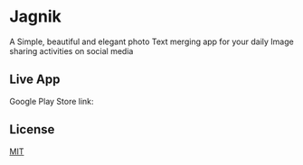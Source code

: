 # Jagnik

A Simple, beautiful and elegant photo Text merging app for your daily Image sharing activities on social media

## Live App
Google Play Store link:

## License
[MIT](https://choosealicense.com/licenses/mit/)
